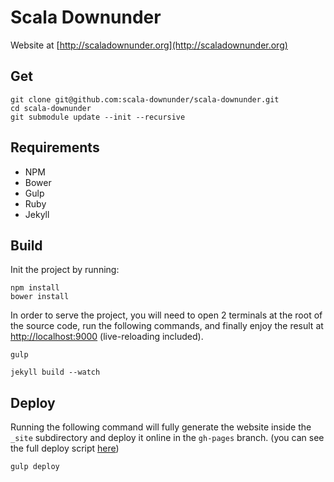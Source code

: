 # Scala Downunder

Website at [http://scaladownunder.org](http://scaladownunder.org)

## Get

    git clone git@github.com:scala-downunder/scala-downunder.git
    cd scala-downunder
    git submodule update --init --recursive

## Requirements

* NPM
* Bower
* Gulp
* Ruby
* Jekyll

## Build

Init the project by running:

~~~ shell
npm install
bower install
~~~

In order to serve the project, you will need to open 2 terminals at the root of the source code, run the following commands, and finally enjoy the result at [http://localhost:9000](http://localhost:9000) (live-reloading included).

~~~ shell
gulp
~~~

~~~ shell
jekyll build --watch
~~~

## Deploy

Running the following command will fully generate the website inside the `_site` subdirectory and deploy it online in the `gh-pages` branch. (you can see the full deploy script [here](https://github.com/movio/scala-downunder/blob/master/_gulp/deploy.js))

~~~ shell
gulp deploy
~~~
